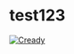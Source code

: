 # test123
[![Cready](https://cready.org/badge/c74c08e4-57e1-43c5-aa39-100b888eaaf5/test123)](https://cready.org/profile/c74c08e4-57e1-43c5-aa39-100b888eaaf5)
